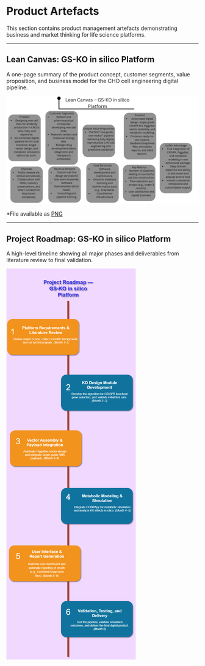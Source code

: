 # Product Artefacts

This section contains product management artefacts demonstrating business and market thinking for life science platforms.

---

## Lean Canvas: GS-KO in silico Platform

A one-page summary of the product concept, customer segments, value proposition, and business model for the CHO cell engineering digital pipeline.

![Lean Canvas](./lean_canvas_gs_ko.png)

*File available as [PNG](./lean_canvas_gs_ko.png) 

---

## Project Roadmap: GS-KO in silico Platform

A high-level timeline showing all major phases and deliverables from literature review to final validation.

![Roadmap](./roadmap_gs_ko.png)
